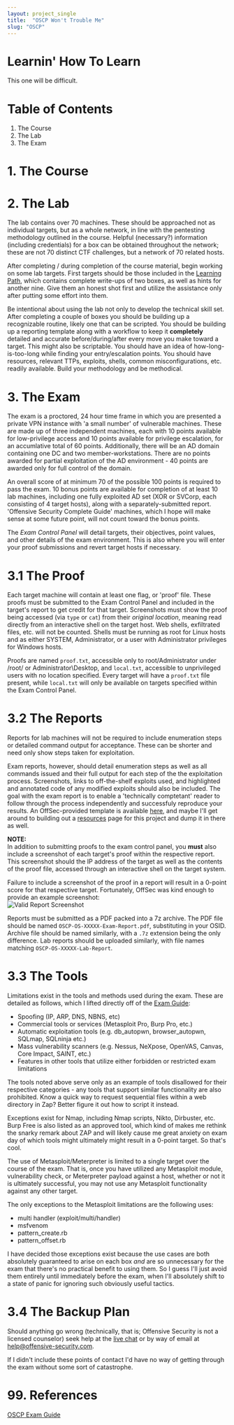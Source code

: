 ```yaml
---
layout: project_single
title:  "OSCP Won't Trouble Me"
slug: "OSCP"
---
```

<!-- Fixing my broken vim by dropping a * up top, I guess. -->

# Learnin' How To Learn
This one will be difficult.  

# Table of Contents
1. The Course
2. The Lab
3. The Exam


# 1. The Course

# 2. The Lab
The lab contains over 70 machines. These should be approached not as individual
targets, but as a whole network, in line with the pentesting methodology
outlined in the course. Helpful (necessary?) information (including credentials)
for a box can be obtained throughout the network; these are not 70 distinct CTF
challenges, but a network of 70 related hosts.  

After completing / during completion of the course material, begin working on
some lab targets. First targets should be those included in the [Learning
Path](https://help.offensive-security.com/hc/en-us/articles/360050473812-PEN-200-Labs-Learning-Path),
which contains complete write-ups of two boxes, as well as hints for another
nine. Give them an honest shot first and utilize the assistance only after
putting some effort into them.  

Be intentional about using the lab not only to develop the technical skill set.
After completing a couple of boxes you should be building up a recognizable
routine, likely one that can be scripted. You should be building up a reporting
template along with a workflow to keep it **completely** detailed and accurate
before/during/after every move you make toward a target. This might also be
scriptable. You should have an idea of how-long-is-too-long while finding your
entry/escalation points. You should have resources, relevant TTPs, exploits,
shells, common misconfigurations, etc. readily available. Build your methodology
and be methodical.  


# 3. The Exam
The exam is a proctored, 24 hour time frame in which you are presented a private
VPN instance with 'a small number' of vulnerable machines. These are made up of
three independent machines, each with 10 points available for low-privilege
access and 10 points available for privilege escalation, for an accumlative
total of 60 points. Additionally, there will be an AD domain containing one DC
and two member-workstations. There are no points awarded for partial
exploitation of the AD environment - 40 points are awarded only for full control
of the domain.  

An overall score of at minimum 70 of the possible 100 points is required to pass
the exam. 10 bonus points are available for completion of at least 10 lab
machines, including one fully exploited AD set (XOR or SVCorp, each consisting
of 4 target hosts), along with a separately-submitted report. 'Offensive
Security Complete Guide' machines, which I hope will make sense at some future
point, will not count toward the bonus points.  

The *Exam Control Panel* will detail targets, their objectives, point values,
and other details of the exam environment. This is also where you will enter
your proof submissions and revert target hosts if necessary.  

# 3.1 The Proof
Each target machine will contain at least one flag, or 'proof' file. These
proofs must be submitted to the Exam Control Panel and included in the target's
report to get credit for that target. Screenshots must show the proof being
accessed (via `type` or `cat`) from their *original location*, meaning read
directly from an interactive shell on the target host. Web shells, exfiltrated
files, etc. will not be counted. Shells must be running as root for Linux hosts
and as either SYSTEM, Administrator, or a user with Administrator privileges for
Windows hosts.  

Proofs are named `proof.txt`, accessible only to root/Administrator under /root/
or Administrator\Desktop, and `local.txt`, accessible to unprivileged users with
no location specified. Every target will have a `proof.txt` file present, while
`local.txt` will only be available on targets specified within the Exam Control
Panel.  

# 3.2 The Reports
Reports for lab machines will not be required to include enumeration steps or
detailed command output for acceptance. These can be shorter and need only show
steps taken for exploitation.  

Exam reports, however, should detail enumeration steps as well as all commands
issued and their full output for each step of the the exploitation process.
Screenshots, links to off-the-shelf exploits used, and highlighted and annotated
code of any modified exploits should also be included.  The goal with the exam
report is to enable a 'technically comptetant' reader to follow through the
process independently and successfuly reproduce your results. An OffSec-provided
template is available
[here](https://www.offensive-security.com/pwk-online/PWKv1-REPORT.doc), and
maybe I'll get around to building out a [resources](OSCP/PWKv1-Report.docx) page for this project and
dump it in there as well.  

**NOTE:**  
In addition to submitting proofs to the exam control panel, you **must** also
include a screenshot of each target's proof within the respective report. This
screenshot should the IP address of the target as well as the contents of the
proof file, accessed through an interactive shell on the target system.  

Failure to include a screenshot of the proof in a report will result in a
0-point score for that respective target. Fortunately, OffSec was kind enough to
provide an example screenshot:  
![Valid Report Screenshot](https://help.offensive-security.com/hc/article_attachments/360085581591/proof-text.png "A valid screenshot of the proof file required within each report")  

Reports must be submitted as a PDF packed into a 7z archive. The PDF file should
be named `OSCP-OS-XXXXX-Exam-Report.pdf`, substituting in your OSID. Archive
file should be named similarly, with a `.7z` extension being the only
difference. Lab reports should be uploaded similarly, with file names matching
`OSCP-OS-XXXXX-Lab-Report`.  

# 3.3 The Tools
Limitations exist in the tools and methods used during the exam. These are
detailed as follows, which I lifted directly off of the [Exam Guide](https://help.offensive-security.com/hc/en-us/articles/360040165632-OSCP-Exam-Guide):  

- Spoofing (IP, ARP, DNS, NBNS, etc)
- Commercial tools or services (Metasploit Pro, Burp Pro, etc.)
- Automatic exploitation tools (e.g. db_autopwn, browser_autopwn, SQLmap,
   SQLninja etc.)
- Mass vulnerability scanners (e.g. Nessus, NeXpose, OpenVAS, Canvas, Core
   Impact, SAINT, etc.)
- Features in other tools that utilize either forbidden or restricted exam
   limitations

The tools noted above serve only as an example of tools disallowed for their
respective categories - any tools that support similar functionality are also
prohibited. Know a quick way to request sequential files within a web directory
in Zap? Better figure it out how to script it instead.  

Exceptions exist for Nmap, including Nmap scripts, Nikto, Dirbuster, etc. Burp
Free is also listed as an approved tool, which kind of makes me rethink the
snarky remark about ZAP and will likely cause me great anxiety on exam day of
which tools might ultimately might result in a 0-point target. So that's cool.  

The use of Metasploit/Meterpreter is limited to a single target over the course
of the exam. That is, once you have utilized any Metasploit module,
vulnerability check, or Meterpreter payload against a host, whether or not it is
ultimately successful, you may not use any Metasploit functionality against any
other target.  

The only exceptions to the Metasploit limitations are the following uses:  
- multi handler (exploit/multi/handler)
- msfvenom
- pattern_create.rb
- pattern_offset.rb

I have decided those exceptions exist because the use cases are both absolutely
guaranteed to arise on each box *and* are so unnecessary for the exam that
there's no practical benefit to using them. So I guess I'll just avoid them
entirely until immediately before the exam, when I'll absolutely shift to a
state of panic for ignoring such obviously useful tactics.  

# 3.4 The Backup Plan
Should anything go wrong (technically, that is; Offensive Security is not a
licensed counselor) seek help at the [live
chat](https://chat.offensive-security.com) or by way of email at
help@offensive-security.com.  

If I didn't include these points of contact I'd have no way of getting through
the exam without some sort of catastrophe.  


# 99. References
[OSCP Exam Guide](https://help.offensive-security.com/hc/en-us/articles/360040165632-OSCP-Exam-Guide)
